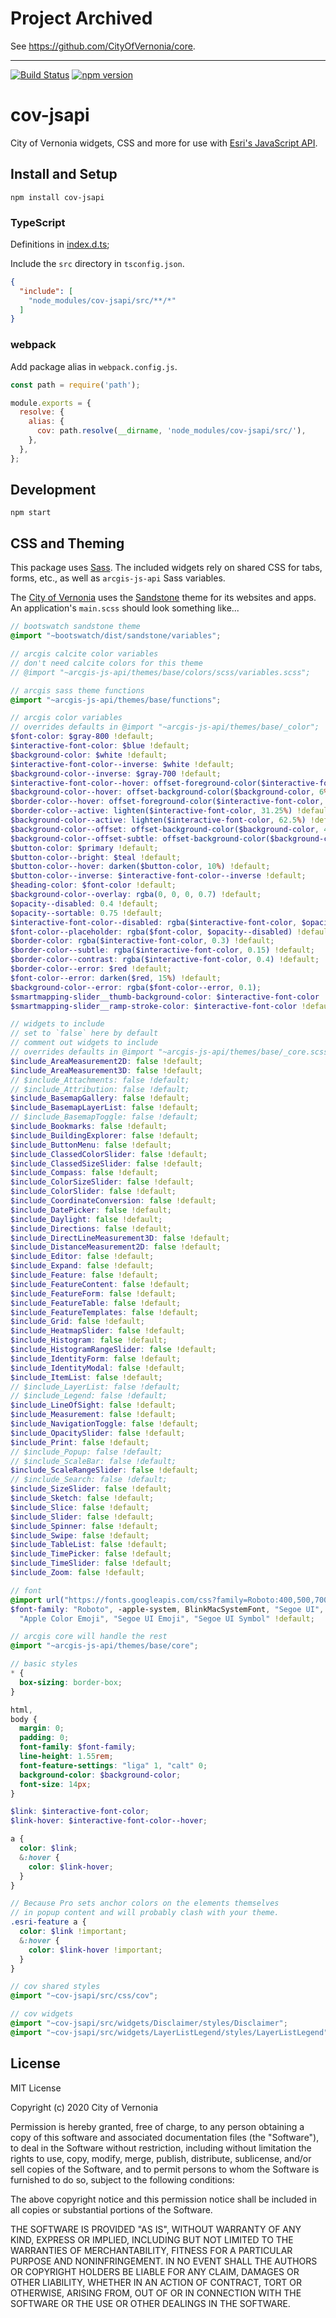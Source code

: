 # Project Archived

See https://github.com/CityOfVernonia/core.

***

[![Build Status](https://travis-ci.com/CityOfVernonia/cov-jsapi.svg?branch=master)](https://travis-ci.com/CityOfVernonia/cov-jsapi) [![npm version](https://badge.fury.io/js/cov-jsapi.svg)](https://badge.fury.io/js/cov-jsapi)

# cov-jsapi

City of Vernonia widgets, CSS and more for use with [Esri's JavaScript API](https://developers.arcgis.com/javascript/).

## Install and Setup

```shell
npm install cov-jsapi
```

### TypeScript

Definitions in [index.d.ts](https://github.com/CityOfVernonia/cov-jsapi/blob/master/src/index.d.ts);

Include the `src` directory in `tsconfig.json`.

```json
{
  "include": [
    "node_modules/cov-jsapi/src/**/*"
  ]
}
```

### webpack

Add package alias in `webpack.config.js`.

```javascript
const path = require('path');

module.exports = {
  resolve: {
    alias: {
      cov: path.resolve(__dirname, 'node_modules/cov-jsapi/src/'),
    },
  },
};
```

## Development

```shell
npm start
```

## CSS and Theming

This package uses [Sass](https://sass-lang.com/). The included widgets rely on shared CSS for tabs, forms, etc., as well as `arcgis-js-api` Sass variables.

The [City of Vernonia](https://www.vernonia-or.gov/) uses the [Sandstone](https://bootswatch.com/sandstone/) theme for its websites and apps. An application's `main.scss` should look something like...

```scss
// bootswatch sandstone theme
@import "~bootswatch/dist/sandstone/variables";

// arcgis calcite color variables
// don't need calcite colors for this theme
// @import "~arcgis-js-api/themes/base/colors/scss/variables.scss";

// arcgis sass theme functions
@import "~arcgis-js-api/themes/base/functions";

// arcgis color variables
// overrides defaults in @import "~arcgis-js-api/themes/base/_color";
$font-color: $gray-800 !default;
$interactive-font-color: $blue !default;
$background-color: $white !default;
$interactive-font-color--inverse: $white !default;
$background-color--inverse: $gray-700 !default;
$interactive-font-color--hover: offset-foreground-color($interactive-font-color, 25%) !default;
$background-color--hover: offset-background-color($background-color, 6%) !default;
$border-color--hover: offset-foreground-color($interactive-font-color, 50%) !default;
$border-color--active: lighten($interactive-font-color, 31.25%) !default;
$background-color--active: lighten($interactive-font-color, 62.5%) !default;
$background-color--offset: offset-background-color($background-color, 4%);
$background-color--offset-subtle: offset-background-color($background-color, 2.75%);
$button-color: $primary !default;
$button-color--bright: $teal !default;
$button-color--hover: darken($button-color, 10%) !default;
$button-color--inverse: $interactive-font-color--inverse !default;
$heading-color: $font-color !default;
$background-color--overlay: rgba(0, 0, 0, 0.7) !default;
$opacity--disabled: 0.4 !default;
$opacity--sortable: 0.75 !default;
$interactive-font-color--disabled: rgba($interactive-font-color, $opacity--disabled) !default;
$font-color--placeholder: rgba($font-color, $opacity--disabled) !default;
$border-color: rgba($interactive-font-color, 0.3) !default;
$border-color--subtle: rgba($interactive-font-color, 0.15) !default;
$border-color--contrast: rgba($interactive-font-color, 0.4) !default;
$border-color--error: $red !default;
$font-color--error: darken($red, 15%) !default;
$background-color--error: rgba($font-color--error, 0.1);
$smartmapping-slider__thumb-background-color: $interactive-font-color !default;
$smartmapping-slider__ramp-stroke-color: $interactive-font-color !default;

// widgets to include
// set to `false` here by default
// comment out widgets to include
// overrides defaults in @import "~arcgis-js-api/themes/base/_core.scss";
$include_AreaMeasurement2D: false !default;
$include_AreaMeasurement3D: false !default;
// $include_Attachments: false !default;
// $include_Attribution: false !default;
$include_BasemapGallery: false !default;
$include_BasemapLayerList: false !default;
// $include_BasemapToggle: false !default;
$include_Bookmarks: false !default;
$include_BuildingExplorer: false !default;
$include_ButtonMenu: false !default;
$include_ClassedColorSlider: false !default;
$include_ClassedSizeSlider: false !default;
$include_Compass: false !default;
$include_ColorSizeSlider: false !default;
$include_ColorSlider: false !default;
$include_CoordinateConversion: false !default;
$include_DatePicker: false !default;
$include_Daylight: false !default;
$include_Directions: false !default;
$include_DirectLineMeasurement3D: false !default;
$include_DistanceMeasurement2D: false !default;
$include_Editor: false !default;
$include_Expand: false !default;
$include_Feature: false !default;
$include_FeatureContent: false !default;
$include_FeatureForm: false !default;
$include_FeatureTable: false !default;
$include_FeatureTemplates: false !default;
$include_Grid: false !default;
$include_HeatmapSlider: false !default;
$include_Histogram: false !default;
$include_HistogramRangeSlider: false !default;
$include_IdentityForm: false !default;
$include_IdentityModal: false !default;
$include_ItemList: false !default;
// $include_LayerList: false !default;
// $include_Legend: false !default;
$include_LineOfSight: false !default;
$include_Measurement: false !default;
$include_NavigationToggle: false !default;
$include_OpacitySlider: false !default;
$include_Print: false !default;
// $include_Popup: false !default;
// $include_ScaleBar: false !default;
$include_ScaleRangeSlider: false !default;
// $include_Search: false !default;
$include_SizeSlider: false !default;
$include_Sketch: false !default;
$include_Slice: false !default;
$include_Slider: false !default;
$include_Spinner: false !default;
$include_Swipe: false !default;
$include_TableList: false !default;
$include_TimePicker: false !default;
$include_TimeSlider: false !default;
$include_Zoom: false !default;

// font
@import url("https://fonts.googleapis.com/css?family=Roboto:400,500,700&display=swap");
$font-family: "Roboto", -apple-system, BlinkMacSystemFont, "Segoe UI", Roboto, "Helvetica Neue", Arial, sans-serif,
  "Apple Color Emoji", "Segoe UI Emoji", "Segoe UI Symbol" !default;

// arcgis core will handle the rest
@import "~arcgis-js-api/themes/base/core";

// basic styles
* {
  box-sizing: border-box;
}

html,
body {
  margin: 0;
  padding: 0;
  font-family: $font-family;
  line-height: 1.55rem;
  font-feature-settings: "liga" 1, "calt" 0;
  background-color: $background-color;
  font-size: 14px;
}

$link: $interactive-font-color;
$link-hover: $interactive-font-color--hover;

a {
  color: $link;
  &:hover {
    color: $link-hover;
  }
}

// Because Pro sets anchor colors on the elements themselves
// in popup content and will probably clash with your theme.
.esri-feature a {
  color: $link !important;
  &:hover {
    color: $link-hover !important;
  }
}

// cov shared styles
@import "~cov-jsapi/src/css/cov";

// cov widgets
@import "~cov-jsapi/src/widgets/Disclaimer/styles/Disclaimer";
@import "~cov-jsapi/src/widgets/LayerListLegend/styles/LayerListLegend";
```

## License

MIT License

Copyright (c) 2020 City of Vernonia

Permission is hereby granted, free of charge, to any person obtaining a copy
of this software and associated documentation files (the "Software"), to deal
in the Software without restriction, including without limitation the rights
to use, copy, modify, merge, publish, distribute, sublicense, and/or sell
copies of the Software, and to permit persons to whom the Software is
furnished to do so, subject to the following conditions:

The above copyright notice and this permission notice shall be included in all
copies or substantial portions of the Software.

THE SOFTWARE IS PROVIDED "AS IS", WITHOUT WARRANTY OF ANY KIND, EXPRESS OR
IMPLIED, INCLUDING BUT NOT LIMITED TO THE WARRANTIES OF MERCHANTABILITY,
FITNESS FOR A PARTICULAR PURPOSE AND NONINFRINGEMENT. IN NO EVENT SHALL THE
AUTHORS OR COPYRIGHT HOLDERS BE LIABLE FOR ANY CLAIM, DAMAGES OR OTHER
LIABILITY, WHETHER IN AN ACTION OF CONTRACT, TORT OR OTHERWISE, ARISING FROM,
OUT OF OR IN CONNECTION WITH THE SOFTWARE OR THE USE OR OTHER DEALINGS IN THE
SOFTWARE.
